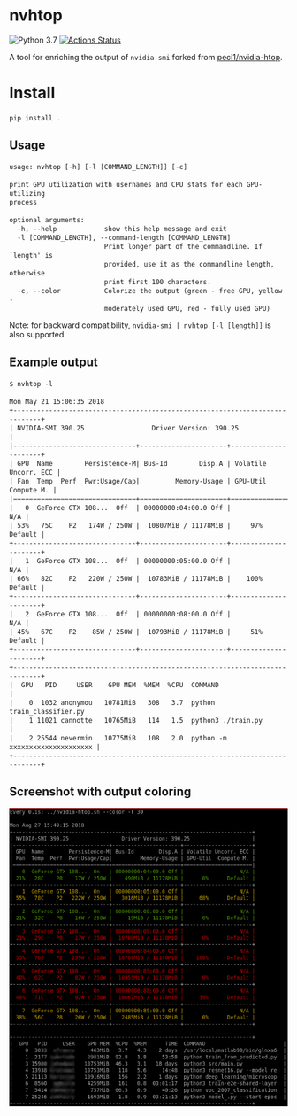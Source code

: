 # nvhtop

![Python 3.7](https://img.shields.io/badge/python-3.7%2B-brightgreen.svg)
[![Actions Status](https://github.com/shunk031/nvhtop/workflows/Python%20package/badge.svg)](https://github.com/shunk031/nvhtop/actions)


A tool for enriching the output of `nvidia-smi` forked from [peci1/nvidia-htop](https://github.com/peci1/nvidia-htop).

# Install
`pip install .`

## Usage

```
usage: nvhtop [-h] [-l [COMMAND_LENGTH]] [-c]

print GPU utilization with usernames and CPU stats for each GPU-utilizing
process

optional arguments:
  -h, --help            show this help message and exit
  -l [COMMAND_LENGTH], --command-length [COMMAND_LENGTH]
                        Print longer part of the commandline. If `length' is
                        provided, use it as the commandline length, otherwise
                        print first 100 characters.
  -c, --color           Colorize the output (green - free GPU, yellow -
                        moderately used GPU, red - fully used GPU)
```

Note: for backward compatibility, `nvidia-smi | nvhtop [-l [length]]` is also supported.

## Example output

```
$ nvhtop -l

Mon May 21 15:06:35 2018
+-----------------------------------------------------------------------------+
| NVIDIA-SMI 390.25                 Driver Version: 390.25                    |
|-------------------------------+----------------------+----------------------+
| GPU  Name        Persistence-M| Bus-Id        Disp.A | Volatile Uncorr. ECC |
| Fan  Temp  Perf  Pwr:Usage/Cap|         Memory-Usage | GPU-Util  Compute M. |
|===============================+======================+======================|
|   0  GeForce GTX 108...  Off  | 00000000:04:00.0 Off |                  N/A |
| 53%   75C    P2   174W / 250W |  10807MiB / 11178MiB |     97%      Default |
+-------------------------------+----------------------+----------------------+
|   1  GeForce GTX 108...  Off  | 00000000:05:00.0 Off |                  N/A |
| 66%   82C    P2   220W / 250W |  10783MiB / 11178MiB |    100%      Default |
+-------------------------------+----------------------+----------------------+
|   2  GeForce GTX 108...  Off  | 00000000:08:00.0 Off |                  N/A |
| 45%   67C    P2    85W / 250W |  10793MiB / 11178MiB |     51%      Default |
+-------------------------------+----------------------+----------------------+
+-----------------------------------------------------------------------------+
|  GPU   PID     USER    GPU MEM  %MEM  %CPU  COMMAND                         |
|    0  1032 anonymou   10781MiB   308   3.7  python train_classifier.py      |
|    1 11021 cannotte   10765MiB   114   1.5  python3 ./train.py              |
|    2 25544 nevermin   10775MiB   108   2.0  python -m xxxxxxxxxxxxxxxxxxxxx |
+-----------------------------------------------------------------------------+
```

## Screenshot with output coloring

![Screenshot](https://raw.githubusercontent.com/shunk031/nvhtop/master/.github/screen.png)
